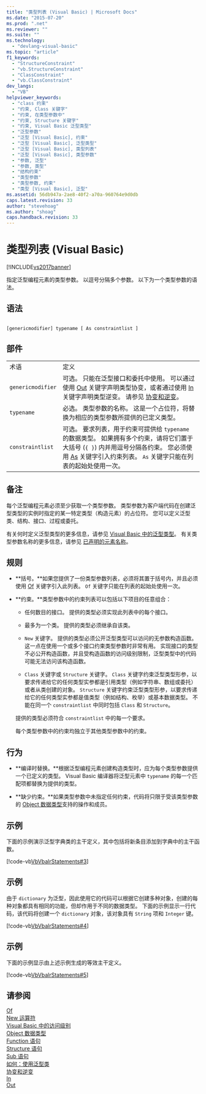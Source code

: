 ```yaml
---
title: "类型列表 (Visual Basic) | Microsoft Docs"
ms.date: "2015-07-20"
ms.prod: ".net"
ms.reviewer: ""
ms.suite: ""
ms.technology: 
  - "devlang-visual-basic"
ms.topic: "article"
f1_keywords: 
  - "StructureConstraint"
  - "vb.StructureConstraint"
  - "ClassConstraint"
  - "vb.ClassConstraint"
dev_langs: 
  - "VB"
helpviewer_keywords: 
  - "class 约束"
  - "约束, Class 关键字"
  - "约束, 在类型参数中"
  - "约束, Structure 关键字"
  - "约束, Visual Basic 泛型类型"
  - "泛型参数"
  - "泛型 [Visual Basic], 约束"
  - "泛型 [Visual Basic], 泛型类型"
  - "泛型 [Visual Basic], 类型列表"
  - "泛型 [Visual Basic], 类型参数"
  - "参数, 泛型"
  - "参数, 类型"
  - "结构约束"
  - "类型参数"
  - "类型参数, 约束"
  - "类型 [Visual Basic], 泛型"
ms.assetid: 56db947a-2ae8-40f2-a70a-960764e9d0db
caps.latest.revision: 33
author: "stevehoag"
ms.author: "shoag"
caps.handback.revision: 33
---
```

# 类型列表 (Visual Basic)
[!INCLUDE[vs2017banner](../../../visual-basic/includes/vs2017banner.md)]

指定泛型编程元素的类型参数。  以逗号分隔多个参数。  以下为一个类型参数的语法。  
  
## 语法  
  
```  
  
[genericmodifier] typename [ As constraintlist ]  
```  
  
## 部件  
  
|||  
|-|-|  
|术语|定义|  
|`genericmodifier`|可选。  只能在泛型接口和委托中使用。  可以通过使用 [Out](../../../visual-basic/language-reference/modifiers/out-generic-modifier.md) 关键字声明类型协变，或者通过使用 [In](../../../visual-basic/language-reference/modifiers/in-generic-modifier.md) 关键字声明类型逆变。  请参见 [协变和逆变](../Topic/Covariance%20and%20Contravariance%20\(C%23%20and%20Visual%20Basic\).md)。|  
|`typename`|必选。  类型参数的名称。  这是一个占位符，将替换为相应的类型参数所提供的已定义类型。|  
|`constraintlist`|可选。  要求列表，用于约束可提供给 `typename` 的数据类型。  如果拥有多个约束，请将它们置于大括号 \(`{ }`\) 内并用逗号分隔各约束。  您必须使用 [As](../../../visual-basic/language-reference/statements/as-clause.md) 关键字引入约束列表。  `As` 关键字只能在列表的起始处使用一次。|  
  
## 备注  
 每个泛型编程元素必须至少获取一个类型参数。  类型参数为客户端代码在创建泛型类型的实例时指定的某一特定类型（构造元素）的占位符。  您可以定义泛型类、结构、接口、过程或委托。  
  
 有关何时定义泛型类型的更多信息，请参见 [Visual Basic 中的泛型类型](../../../visual-basic/programming-guide/language-features/data-types/generic-types.md)。  有关类型参数名称的更多信息，请参见 [已声明的元素名称](../../../visual-basic/programming-guide/language-features/declared-elements/declared-element-names.md)。  
  
## 规则  
  
-   **括号。**如果您提供了一份类型参数列表，必须将其置于括号内，并且必须使用 [Of](../../../visual-basic/language-reference/statements/of-clause.md) 关键字引入此列表。  `Of` 关键字只能在列表的起始处使用一次。  
  
-   **约束。**类型参数中的约束列表可以包括以下项目的任意组合：  
  
    -   任何数目的接口。  提供的类型必须实现此列表中的每个接口。  
  
    -   最多为一个类。  提供的类型必须继承自该类。  
  
    -   `New` 关键字。  提供的类型必须公开泛型类型可以访问的无参数构造函数。  这一点在使用一个或多个接口约束类型参数时非常有用。  实现接口的类型不必公开构造函数，并且受构造函数的访问级别限制，泛型类型中的代码可能无法访问该构造函数。  
  
    -   `Class` 关键字或 `Structure` 关键字。  `Class` 关键字约束泛型类型形参，以要求传递给它的任何类型实参都是引用类型（例如字符串、数组或委托）或者从类创建的对象。  `Structure` 关键字约束泛型类型形参，以要求传递给它的任何类型实参都是值类型（例如结构、枚举）或基本数据类型。  不能在同一个 `constraintlist` 中同时包括 `Class` 和 `Structure`。  
  
     提供的类型必须符合 `constraintlist` 中的每一个要求。  
  
     每个类型参数中的约束均独立于其他类型参数中的约束。  
  
## 行为  
  
-   **编译时替换。**根据泛型编程元素创建构造类型时，应为每个类型参数提供一个已定义的类型。  Visual Basic 编译器将泛型元素中 `typename` 的每一个匹配项都替换为提供的类型。  
  
-   **缺少约束。**如果类型参数中未指定任何约束，代码将只限于受该类型参数的 [Object 数据类型](../../../visual-basic/language-reference/data-types/object-data-type.md)支持的操作和成员。  
  
## 示例  
 下面的示例演示泛型字典类的主干定义，其中包括将新条目添加到字典中的主干函数。  
  
 [!code-vb[VbVbalrStatements#3](../../../visual-basic/language-reference/error-messages/codesnippet/visualbasic/type-list_1.vb)]  
  
## 示例  
 由于 `dictionary` 为泛型，因此使用它的代码可以根据它创建多种对象，创建的每种对象都具有相同的功能，但却作用于不同的数据类型。  下面的示例显示一行代码，该代码将创建一个 `dictionary` 对象，该对象具有 `String` 项和 `Integer` 键。  
  
 [!code-vb[VbVbalrStatements#4](../../../visual-basic/language-reference/error-messages/codesnippet/visualbasic/type-list_2.vb)]  
  
## 示例  
 下面的示例显示由上述示例生成的等效主干定义。  
  
 [!code-vb[VbVbalrStatements#5](../../../visual-basic/language-reference/error-messages/codesnippet/visualbasic/type-list_3.vb)]  
  
## 请参阅  
 [Of](../../../visual-basic/language-reference/statements/of-clause.md)   
 [New 运算符](../../../visual-basic/language-reference/operators/new-operator.md)   
 [Visual Basic 中的访问级别](../../../visual-basic/programming-guide/language-features/declared-elements/access-levels.md)   
 [Object 数据类型](../../../visual-basic/language-reference/data-types/object-data-type.md)   
 [Function 语句](../../../visual-basic/language-reference/statements/function-statement.md)   
 [Structure 语句](../../../visual-basic/language-reference/statements/structure-statement.md)   
 [Sub 语句](../../../visual-basic/language-reference/statements/sub-statement.md)   
 [如何：使用泛型类](../../../visual-basic/programming-guide/language-features/data-types/how-to-use-a-generic-class.md)   
 [协变和逆变](../Topic/Covariance%20and%20Contravariance%20\(C%23%20and%20Visual%20Basic\).md)   
 [In](../../../visual-basic/language-reference/modifiers/in-generic-modifier.md)   
 [Out](../../../visual-basic/language-reference/modifiers/out-generic-modifier.md)